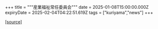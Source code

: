 +++
title = """産業福祉常任委員会"""
date = 2025-01-08T15:00:00.000Z
expiryDate = 2025-02-04T04:22:51.619Z
tags = ["kuriyama","news"]
+++


[[source]](https://www.town.kuriyama.hokkaido.jp/site/gikai/29932.html)

